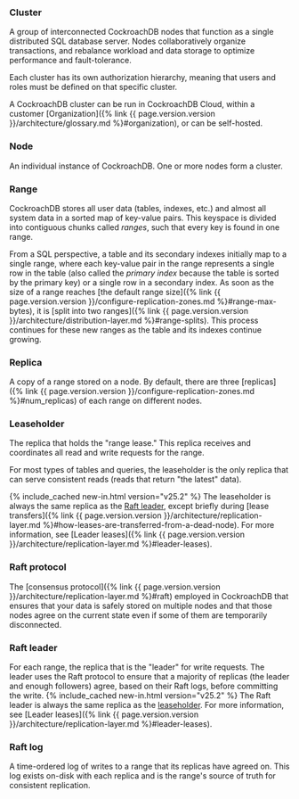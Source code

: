 ### Cluster
A group of interconnected CockroachDB nodes that function as a single distributed SQL database server. Nodes collaboratively organize transactions, and rebalance workload and data storage to optimize performance and fault-tolerance.

Each cluster has its own authorization hierarchy, meaning that users and roles must be defined on that specific cluster.

A CockroachDB cluster can be run in CockroachDB Cloud, within a customer [Organization]({% link {{ page.version.version }}/architecture/glossary.md %}#organization), or can be self-hosted.

### Node
An individual instance of CockroachDB. One or more nodes form a cluster.

### Range 
<a name="architecture-range"></a>
CockroachDB stores all user data (tables, indexes, etc.) and almost all system data in a sorted map of key-value pairs. This keyspace is divided into contiguous chunks called _ranges_, such that every key is found in one range.

From a SQL perspective, a table and its secondary indexes initially map to a single range, where each key-value pair in the range represents a single row in the table (also called the _primary index_ because the table is sorted by the primary key) or a single row in a secondary index. As soon as the size of a range reaches [the default range size]({% link {{ page.version.version }}/configure-replication-zones.md %}#range-max-bytes), it is [split into two ranges]({% link {{ page.version.version }}/architecture/distribution-layer.md %}#range-splits). This process continues for these new ranges as the table and its indexes continue growing.

### Replica
<a name="architecture-replica"></a>
A copy of a range stored on a node. By default, there are three [replicas]({% link {{ page.version.version }}/configure-replication-zones.md %}#num_replicas) of each range on different nodes.

### Leaseholder
<a name="architecture-leaseholder"></a>
The replica that holds the "range lease." This replica receives and coordinates all read and write requests for the range.

For most types of tables and queries, the leaseholder is the only replica that can serve consistent reads (reads that return "the latest" data).

{% include_cached new-in.html version="v25.2" %} The leaseholder is always the same replica as the [Raft leader](#architecture-raft-leader), except briefly during [lease transfers]({% link {{ page.version.version }}/architecture/replication-layer.md %}#how-leases-are-transferred-from-a-dead-node). For more information, see [Leader leases]({% link {{ page.version.version }}/architecture/replication-layer.md %}#leader-leases).

### Raft protocol
<a name="architecture-raft"></a>
The [consensus protocol]({% link {{ page.version.version }}/architecture/replication-layer.md %}#raft) employed in CockroachDB that ensures that your data is safely stored on multiple nodes and that those nodes agree on the current state even if some of them are temporarily disconnected.

### Raft leader
<a name="architecture-raft-leader"></a>
For each range, the replica that is the "leader" for write requests. The leader uses the Raft protocol to ensure that a majority of replicas (the leader and enough followers) agree, based on their Raft logs, before committing the write. {% include_cached new-in.html version="v25.2" %} The Raft leader is always the same replica as the [leaseholder](#architecture-raft-leader). For more information, see [Leader leases]({% link {{ page.version.version }}/architecture/replication-layer.md %}#leader-leases).

### Raft log
A time-ordered log of writes to a range that its replicas have agreed on. This log exists on-disk with each replica and is the range's source of truth for consistent replication.
